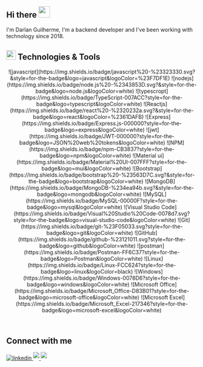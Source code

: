 <h2> Hi there <img src="https://github.com/abdoachhoubi/abdoachhoubi/blob/main/gifs/Hi.gif" width="30"></h2>

<p> 
I'm Darlan Guilherme, I'm a backend developer and I've been working with technology since 2018.
</p>

## <img src="https://media2.giphy.com/media/QssGEmpkyEOhBCb7e1/giphy.gif?cid=ecf05e47a0n3gi1bfqntqmob8g9aid1oyj2wr3ds3mg700bl&rid=giphy.gif" width ="25"><b> Technologies & Tools</b>

<p align="center">
    ![javascript](https://img.shields.io/badge/javascript%20-%23323330.svg?&style=for-the-badge&logo=javascript&logoColor=%23F7DF1E)
    ![nodejs](https://img.shields.io/badge/node.js%20-%2343853D.svg?&style=for-the-badge&logo=node.js&logoColor=white)
    ![typescropt](https://img.shields.io/badge/TypeScript-007ACC?style=for-the-badge&logo=typescript&logoColor=white)
   ![Reactjs](https://img.shields.io/badge/react%20-%2320232a.svg?&style=for-the-badge&logo=react&logoColor=%2361DAFB)
   ![Express](https://img.shields.io/badge/Express.js-000000?style=for-the-badge&logo=express&logoColor=white)
   ![jwt](https://img.shields.io/badge/JWT-000000?style=for-the-badge&logo=JSON%20web%20tokens&logoColor=white)
   ![NPM](https://img.shields.io/badge/npm-CB3837?style=for-the-badge&logo=npm&logoColor=white)
   ![Material ui](https://img.shields.io/badge/Material%20UI-007FFF?style=for-the-badge&logo=mui&logoColor=white)
   ![Bootstrap](https://img.shields.io/badge/bootstrap%20-%23563D7C.svg?&style=for-the-badge&logo=bootstrap&logoColor=white)
    ![MongoDB](https://img.shields.io/badge/MongoDB-%234ea94b.svg?&style=for-the-badge&logo=mongodb&logoColor=white) 
    ![MySQL](https://img.shields.io/badge/MySQL-00000F?style=for-the-badge&logo=mysql&logoColor=white)
    ![Visual Studio Code](https://img.shields.io/badge/Visual%20Studio%20Code-0078d7.svg?style=for-the-badge&logo=visual-studio-code&logoColor=white)
    ![Git](https://img.shields.io/badge/git-%23F05033.svg?style=for-the-badge&logo=git&logoColor=white)
    ![GitHub](https://img.shields.io/badge/github-%23121011.svg?style=for-the-badge&logo=github&logoColor=white)
    ![postman](https://img.shields.io/badge/Postman-FF6C37?style=for-the-badge&logo=Postman&logoColor=white)
    ![Linux](https://img.shields.io/badge/Linux-FCC624?style=for-the-badge&logo=linux&logoColor=black)
    ![Windows](https://img.shields.io/badge/Windows-0078D6?style=for-the-badge&logo=windows&logoColor=white)
    ![Microsoft Office](https://img.shields.io/badge/Microsoft_Office-D83B01?style=for-the-badge&logo=microsoft-office&logoColor=white)
    ![Microsoft Excel](https://img.shields.io/badge/Microsoft_Excel-217346?style=for-the-badge&logo=microsoft-excel&logoColor=white)
</p>

<br> 

## Connect with me 

  <a href="https://linkedin.com/in/darlanguilherme" target="_blank">
<img src=https://img.shields.io/badge/linkedin-%2300acee.svg?color=405DE6&style=for-the-badge&logo=linkedin&logoColor=white alt=linkedin style="margin-bottom: 5px;" />
</a>
<a href="https://www.instagram.com/darlanguilhermer/" target="_blank">
<img src="https://img.shields.io/badge/instagram-%ff5851db.svg?color=f02b9a&style=for-the-badge&logo=instagram&logoColor=white" t=instagram style="margin-bottom: 5px;" />
</a>
 <a href="https://www.facebook.com/anuj.kesharwani.397" target="_blank">
<img src="https://img.shields.io/badge/Messenger-00B2FF?style=for-the-badge&logo=messenger&logoColor=white"  style="margin-bottom: 5px;" />
</a>
